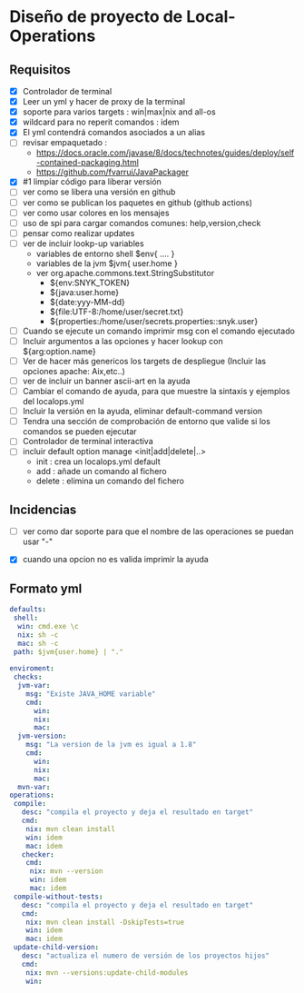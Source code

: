 # Diseño de proyecto de Local-Operations

## Requisitos

- [X] Controlador de terminal
- [X] Leer un yml y hacer de proxy de la terminal
- [X] soporte para varios targets : win|max|nix and all-os
- [X] wildcard para no reperit comandos : idem
- [X] El yml contendrá comandos asociados a un alias
- [ ] revisar empaquetado :
   - https://docs.oracle.com/javase/8/docs/technotes/guides/deploy/self-contained-packaging.html
   - https://github.com/fvarrui/JavaPackager 
- [X] #1 limpiar código para liberar versión
- [ ] ver como se libera una versión en github
- [ ] ver como se publican los paquetes en github (github actions)
- [ ] ver como usar colores en los mensajes
- [ ] uso de spi para cargar comandos comunes: help,version,check
- [ ] pensar como realizar updates
- [ ] ver de incluir lookp-up variables
	- variables de entorno shell $env{ .... }
	- variables de la jvm $jvm{ user.home }
	- ver org.apache.commons.text.StringSubstitutor
		- ${env:SNYK_TOKEN}
		- ${java:user.home}
		- ${date:yyy-MM-dd}
		- ${file:UTF-8:/home/user/secret.txt}
		- ${properties:/home/user/secrets.properties::snyk.user}
- [ ] Cuando se ejecute un comando imprimir msg con el comando ejecutado
- [ ] Incluir argumentos a las opciones y hacer lookup con ${arg:option.name}
- [ ] Ver de hacer más genericos los targets de despliegue (Incluir las opciones apache: Aix,etc..)
- [ ] ver de incluir un banner ascii-art en la ayuda
- [ ] Cambiar el comando de ayuda, para que muestre la sintaxis y ejemplos del localops.yml
- [ ] Incluir la versión en la ayuda, eliminar default-command version
- [ ] Tendra una sección de comprobación de entorno que valide si los comandos se pueden ejecutar
- [ ] Controlador de terminal interactiva
- [ ] incluir default option manage <init|add|delete|..>
	- init : crea un localops.yml default
	- add : añade un comando al fichero
	- delete : elimina un comando del fichero


## Incidencias

- [ ] ver como dar soporte para que el nombre de las operaciones se puedan usar "-"
- [X] cuando una opcion no es valida imprimir la ayuda


## Formato yml
``` yml
defaults:
 shell:
  win: cmd.exe \c
  nix: sh -c
  mac: sh -c
 path: $jvm{user.home} | "."
 
enviroment:
 checks:
  jvm-var:
    msg: "Existe JAVA_HOME variable"
    cmd:
      win:
      nix:
      mac:
  jvm-version:
    msg: "La version de la jvm es igual a 1.8"
    cmd:
      win:
      nix:
      mac:
  mvn-var:
operations:
 compile:
   desc: "compila el proyecto y deja el resultado en target"
   cmd:
    nix: mvn clean install
    win: idem
    mac: idem
   checker:
    cmd:
     nix: mvn --version 
     win: idem
     mac: idem           
 compile-without-tests:
   desc: "compila el proyecto y deja el resultado en target"
   cmd:
    nix: mvn clean install -DskipTests=true
    win: idem
    mac: idem
 update-child-version:
   desc: "actualiza el numero de versión de los proyectos hijos"
   cmd:
    nix: mvn --versions:update-child-modules
    win:
``` 
